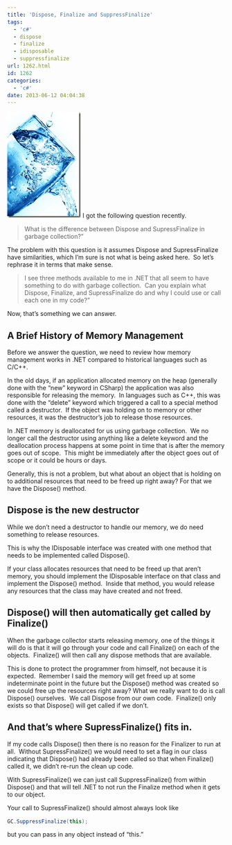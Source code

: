 ```yaml
---
title: 'Dispose, Finalize and SuppressFinalize'
tags:
  - 'c#'
  - dispose
  - finalize
  - idisposable
  - suppressfinalize
url: 1262.html
id: 1262
categories:
  - 'c#'
date: 2013-06-12 04:04:38
---
```


![food-drk-017](/uploads/2009/07/fooddrk017.jpg "food-drk-017") I got the following question recently.

> What is the difference between Dispose and SupressFinalize in garbage collection?”

The problem with this question is it assumes Dispose and SupressFinalize have similarities, which I’m sure is not what is being asked here.  So let’s rephrase it in terms that make sense.

> I see three methods available to me in .NET that all seem to have something to do with garbage collection.  Can you explain what Dispose, Finalize, and SupressFinalize do and why I could use or call each one in my code?”

<!-- more -->

Now, that’s something we can answer.

## A Brief History of Memory Management

Before we answer the question, we need to review how memory management works in .NET compared to historical languages such as C/C++.

In the old days, if an application allocated memory on the heap (generally done with the “new” keyword in CSharp) the application was also responsible for releasing the memory.  In languages such as C++, this was done with the “delete” keyword which triggered a call to a special method called a destructor.  If the object was holding on to memory or other resources, it was the destructor’s job to release those resources.

In .NET memory is deallocated for us using garbage collection.  We no longer call the destructor using anything like a delete keyword and the deallocation process happens at some point in time that is after the memory goes out of scope.  This might be immediately after the object goes out of scope or it could be hours or days.

Generally, this is not a problem, but what about an object that is holding on to additional resources that need to be freed up right away? For that we have the Dispose() method.

## Dispose is the new destructor

While we don’t need a destructor to handle our memory, we do need something to release resources.

This is why the IDisposable interface was created with one method that needs to be implemented called Dispose().

If your class allocates resources that need to be freed up that aren’t memory, you should implement the IDisposable interface on that class and implement the Dispose() method.  Inside that method, you would release any resources that the class may have created and not freed.

## Dispose() will then automatically get called by Finalize()

When the garbage collector starts releasing memory, one of the things it will do is that it will go through your code and call Finalize() on each of the objects.  Finalize() will then call any dispose methods that are available.

This is done to protect the programmer from himself, not because it is expected.  Remember I said the memory will get freed up at some indeterminate point in the future but the Dispose() method was created so we could free up the resources right away? What we really want to do is call Dispose() ourselves.  We call Dispose from our own code.  Finalize() only exists so that Dispose() will get called if we don’t.

## And that’s where SupressFinalize() fits in.

If my code calls Dispose() then there is no reason for the Finalizer to run at all.  Without SupressFinalize() we would need to set a flag in our class indicating that Dispose() had already been called so that when Finalize() called it, we didn’t re-run the clean up code.

With SupressFinalize() we can just call SuppressFinalize() from within Dispose() and that will tell .NET to not run the Finalize method when it gets to our object.

Your call to SupressFinalize() should almost always look like

``` csharp
GC.SuppressFinalize(this);
```

but you can pass in any object instead of “this.”

